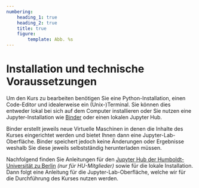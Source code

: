 ```yaml
---
numbering:
    heading_1: true
    heading_2: true
    title: true
    figure:
        template: Abb. %s
---
```


# Installation und technische Voraussetzungen

Um den Kurs zu bearbeiten benötigen Sie eine Python-Installation, einen
Code-Editor und idealerweise ein (Unix-)Terminal. Sie können dies entweder
lokal bei sich auf dem Computer installieren oder Sie nutzen eine
Jupyter-Installation wie [Binder](https://mybinder.org) oder einen lokalen
Jupyter Hub.

Binder erstellt jeweils neue Virtuelle Maschinen in denen die Inhalte des
Kurses eingerichtet werden und bietet Ihnen dann eine Jupyter-Lab-Oberfläche.
Binder speichert jedoch keine Änderungen oder Ergebnisse weshalb Sie diese
jeweils selbstständig herunterladen müssen.

Nachfolgend finden Sie Anleitungen für den [Jupyter Hub der
Humboldt-Universität zu Berlin](https://jupyterhub.cms.hu-berlin.de) _(nur für
HU-Mitglieder)_ sowie für die lokale Installation. Dann folgt eine Anleitung
für die Jupyter-Lab-Oberfläche, welche wir für die Durchführung des Kurses
nutzen werden.
